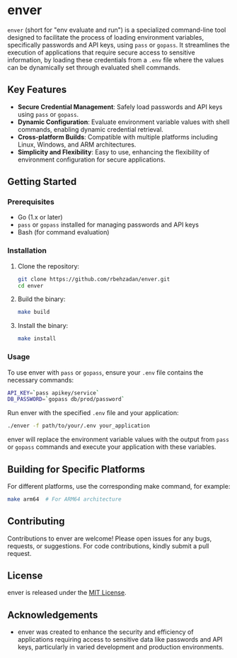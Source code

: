 # enver

`enver` (short for "env evaluate and run") is a specialized command-line tool
designed to facilitate the process of loading environment variables,
specifically passwords and API keys, using `pass` or `gopass`. It streamlines
the execution of applications that require secure access to sensitive
information, by loading these credentials from a `.env` file where the values
can be dynamically set through evaluated shell commands.

## Key Features

- **Secure Credential Management**: Safely load passwords and API keys using `pass` or `gopass`.
- **Dynamic Configuration**: Evaluate environment variable values with shell commands, enabling dynamic credential retrieval.
- **Cross-platform Builds**: Compatible with multiple platforms including Linux, Windows, and ARM architectures.
- **Simplicity and Flexibility**: Easy to use, enhancing the flexibility of environment configuration for secure applications.

## Getting Started

### Prerequisites

- Go (1.x or later)
- `pass` or `gopass` installed for managing passwords and API keys
- Bash (for command evaluation)

### Installation

1. Clone the repository:
   ```bash
   git clone https://github.com/rbehzadan/enver.git
   cd enver
   ```
2. Build the binary:
   ```bash
   make build
   ```
3. Install the binary:
   ```bash
   make install
   ```

### Usage

To use enver with `pass` or `gopass`, ensure your `.env` file contains the
necessary commands:

```bash
API_KEY=`pass apikey/service`
DB_PASSWORD=`gopass db/prod/password`
```

Run enver with the specified `.env` file and your application:

```bash
./enver -f path/to/your/.env your_application
```

enver will replace the environment variable values with the output from `pass`
or `gopass` commands and execute your application with these variables.


## Building for Specific Platforms

For different platforms, use the corresponding make command, for example:

```bash
make arm64  # For ARM64 architecture
```

## Contributing

Contributions to enver are welcome! Please open issues for any bugs, requests,
or suggestions. For code contributions, kindly submit a pull request.

## License

enver is released under the [MIT License](LICENSE).

## Acknowledgements

- enver was created to enhance the security and efficiency of applications requiring access to sensitive data like passwords and API keys, particularly in varied development and production environments.
